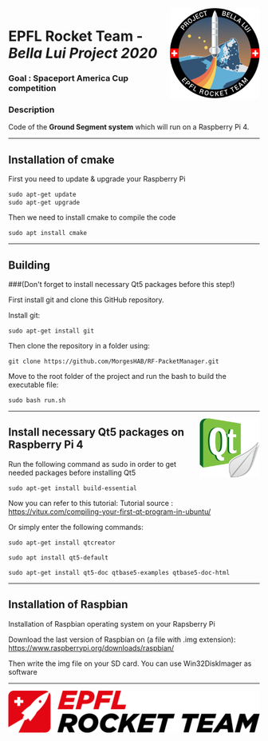 <img src="img/bellalui.svg" width=180 align="right" >

# EPFL Rocket Team - <em>Bella Lui Project 2020</em>

### Goal : Spaceport America Cup competition 

### Description
Code of the <b>Ground Segment system</b> which will run on a Raspberry Pi 4.

-----------------------------------------------------------------
## Installation of cmake

First you need to update & upgrade your Raspberry Pi
```
sudo apt-get update
sudo apt-get upgrade
```
Then we need to install cmake to compile the code
```
sudo apt install cmake
```
-----------------------------------------------------------------
## Building
###(Don't forget to install necessary Qt5 packages before this step!)

First install git and clone this GitHub repository.

Install git:
```
sudo apt-get install git
```
Then clone the repository in a folder using:
```
git clone https://github.com/MorgesHAB/RF-PacketManager.git
```
Move to the root folder of the project and run the bash to build the executable file:
```
sudo bash run.sh
```

-----------------------------------------------------------------
<img src="img/Qt.png" width=120 align="right" >

## Install necessary Qt5 packages on Raspberry Pi 4

Run the following command as sudo in order to get needed packages before installing Qt5
```
sudo apt-get install build-essential
```
Now you can refer to this tutorial:
Tutorial source : https://vitux.com/compiling-your-first-qt-program-in-ubuntu/

Or simply enter the following commands:

```
sudo apt-get install qtcreator
```
```
sudo apt install qt5-default
```
```
sudo apt-get install qt5-doc qtbase5-examples qtbase5-doc-html
```

-----------------------------------------------------------------
## Installation of Raspbian
Installation of Raspbian operating system on your Rapsberry Pi

Download the last version of Raspbian on (a file with .img extension): https://www.raspberrypi.org/downloads/raspbian/

Then write the img file on your SD card. You can use Win32DiskImager as software

-----------------------------------------------------------------

<img src="img/ERT.png" width=800>
